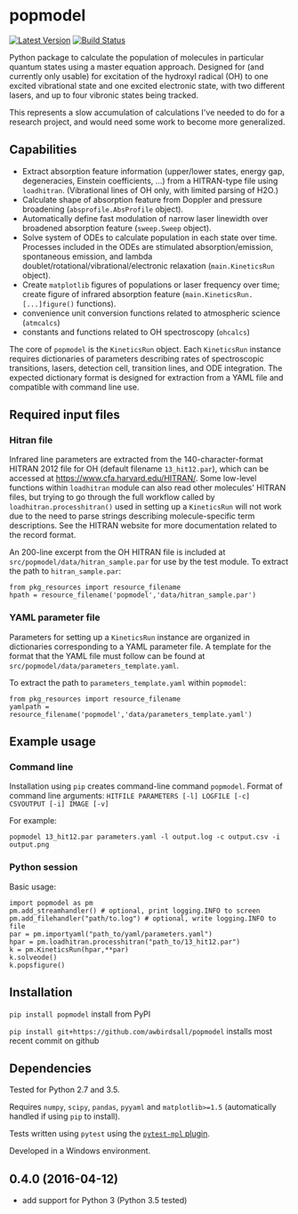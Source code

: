 # popmodel

[![Latest Version](https://img.shields.io/pypi/v/popmodel.svg)](https://pypi.python.org/pypi/popmodel/) [![Build Status](https://travis-ci.org/awbirdsall/popmodel.svg?branch=master)](https://travis-ci.org/awbirdsall/popmodel)

Python package to calculate the population of molecules in particular quantum states using a master equation approach. Designed for (and currently only usable) for excitation of the hydroxyl radical (OH) to one excited vibrational state and one excited electronic state, with two different lasers, and up to four vibronic states being tracked.

This represents a slow accumulation of calculations I've needed to do for a research project, and would need some work to become more generalized.

## Capabilities

- Extract absorption feature information (upper/lower states, energy gap, degeneracies, Einstein coefficients, ...) from a HITRAN-type file using `loadhitran`. (Vibrational lines of OH only, with limited parsing of H2O.)
- Calculate shape of absorption feature from Doppler and pressure broadening (`absprofile.AbsProfile` object).
- Automatically define fast modulation of narrow laser linewidth over broadened absorption feature (`sweep.Sweep` object).
- Solve system of ODEs to calculate population in each state over time. Processes included in the ODEs are stimulated absorption/emission, spontaneous emission, and lambda doublet/rotational/vibrational/electronic relaxation (`main.KineticsRun` object).
- Create `matplotlib` figures of populations or laser frequency over time; create figure of infrared absorption feature (`main.KineticsRun.[...]figure()` functions).
- convenience unit conversion functions related to atmospheric science (`atmcalcs`)
- constants and functions related to OH spectroscopy (`ohcalcs`)

The core of `popmodel` is the `KineticsRun` object. Each `KineticsRun` instance requires dictionaries of parameters describing rates of spectroscopic transitions, lasers, detection cell, transition lines, and ODE integration.  The expected dictionary format is designed for extraction from a YAML file and compatible with command line use.

## Required input files

### Hitran file

Infrared line parameters are extracted from the 140-character-format HITRAN 2012 file for OH (default filename `13_hit12.par`), which can be accessed at https://www.cfa.harvard.edu/HITRAN/. Some low-level functions within `loadhitran` module can also read other molecules' HITRAN files, but trying to go through the full workflow called by `loadhitran.processhitran()` used in setting up a `KineticsRun` will not work due to the need to parse strings describing molecule-specific term descriptions. See the HITRAN website for more documentation related to the record format.

An 200-line excerpt from the OH HITRAN file is included at `src/popmodel/data/hitran_sample.par` for use by the test module. To extract the path to `hitran_sample.par`:

~~~
from pkg_resources import resource_filename
hpath = resource_filename('popmodel','data/hitran_sample.par')
~~~

### YAML parameter file

Parameters for setting up a `KineticsRun` instance are organized in dictionaries corresponding to a YAML parameter file. A template for the format that the YAML file must follow can be found at `src/popmodel/data/parameters_template.yaml`.

To extract the path to `parameters_template.yaml` within `popmodel`:

~~~
from pkg_resources import resource_filename
yamlpath = resource_filename('popmodel','data/parameters_template.yaml')
~~~

## Example usage

### Command line

Installation using `pip` creates command-line command `popmodel`. Format of command line arguments: `HITFILE PARAMETERS [-l] LOGFILE [-c] CSVOUTPUT [-i] IMAGE [-v]`

For example:

~~~
popmodel 13_hit12.par parameters.yaml -l output.log -c output.csv -i output.png
~~~

### Python session

Basic usage:

~~~
import popmodel as pm
pm.add_streamhandler() # optional, print logging.INFO to screen
pm.add_filehandler("path/to.log") # optional, write logging.INFO to file
par = pm.importyaml("path_to/yaml/parameters.yaml")
hpar = pm.loadhitran.processhitran("path_to/13_hit12.par")
k = pm.KineticsRun(hpar,**par)
k.solveode()
k.popsfigure()
~~~

## Installation

`pip install popmodel` install from PyPI

`pip install git+https://github.com/awbirdsall/popmodel` installs most recent commit on github

## Dependencies

Tested for Python 2.7 and 3.5.

Requires `numpy`, `scipy`, `pandas`, `pyyaml` and `matplotlib>=1.5` (automatically handled if using `pip` to install).

Tests written using `pytest` using the [`pytest-mpl` plugin](https://github.com/astrofrog/pytest-mpl).

Developed in a Windows environment.

## 0.4.0 (2016-04-12)

- add support for Python 3 (Python 3.5 tested)
